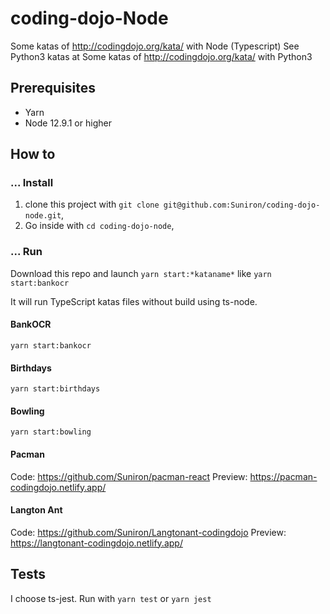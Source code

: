 # coding-dojo-Node

Some katas of <http://codingdojo.org/kata/> with Node (Typescript)
See Python3 katas at Some katas of <http://codingdojo.org/kata/> with Python3

## Prerequisites

- Yarn
- Node 12.9.1 or higher

## How to

### ... Install

1. clone this project with `git clone git@github.com:Suniron/coding-dojo-node.git`,
2. Go inside with `cd coding-dojo-node`,

### ... Run

Download this repo and launch `yarn start:*kataname*` like `yarn start:bankocr`

It will run TypeScript katas files without build using ts-node.

#### BankOCR

`yarn start:bankocr`

#### Birthdays

`yarn start:birthdays`

#### Bowling

`yarn start:bowling`

#### Pacman

Code: <https://github.com/Suniron/pacman-react>
Preview: <https://pacman-codingdojo.netlify.app/>

#### Langton Ant

Code: <https://github.com/Suniron/Langtonant-codingdojo>
Preview: <https://langtonant-codingdojo.netlify.app/>

## Tests

I choose ts-jest. Run with `yarn test` or `yarn jest`
